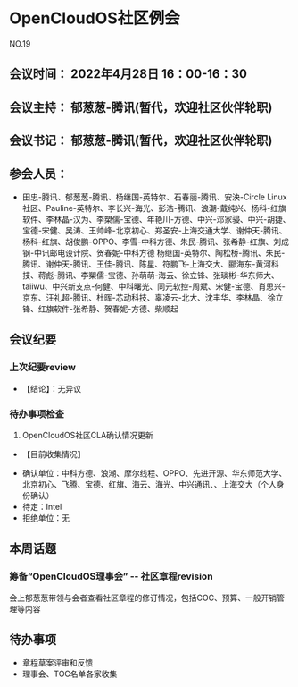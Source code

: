 # OpenCloudOS社区例会

NO.19

## 会议时间： 2022年4月28日 16：00-16：30
## 会议主持： 郁葱葱-腾讯(暂代，欢迎社区伙伴轮职)
## 会议书记： 郁葱葱-腾讯(暂代，欢迎社区伙伴轮职)
## 参会人员： 
* 田忠-腾讯、郁葱葱-腾讯、杨继国-英特尔、石春丽-腾讯、安泱-Circle Linux社区、Pauline-英特尔、李长兴-海光、彭浩-腾讯、浪潮-戴纯兴、杨科-红旗软件、李林晶-汉为、李槊儒-宝德、年艳川-方德、中兴-邓家骎、中兴-胡捷、宝德-宋健、吴涛、王帅峰-北京初心、郑圣安-上海交通大学、谢仲天-腾讯、杨科-红旗、胡俊鹏-OPPO、李雪-中科方德、朱民-腾讯、张希静-红旗、刘成钢-中讯邮电设计院、贺春妮-中科方德
杨继国-英特尔、陶松桥-腾讯、朱民-腾讯、谢仲天-腾讯、王佳-腾讯、陈星、符鹏飞-上海交大、郦海东-黄河科技、蒋彪-腾讯、李槊儒-宝德、孙萌萌-海云、徐立锋、张琰彬-华东师大、taiiwu、中兴新支点-何健、中科曙光、同元软控-周斌、宋健-宝德、肖思兴-京东、汪礼超-腾讯、杜晖-芯动科技、辜凌云-北大、沈丰华、李林晶、徐立锋、红旗软件-张希静、贺春妮-方德、柴顺起

## 会议纪要

### 上次纪要review

* 【结论】：无异议

### 待办事项检查 

1. OpenCloudOS社区CLA确认情况更新
* 【目前收集情况】
- 确认单位：中科方德、浪潮、摩尔线程、OPPO、先进开源、华东师范大学、北京初心、飞腾、宝德、红旗、海云、海光、中兴通讯、、上海交大（个人身份确认）
- 待定：Intel
- 拒绝单位：无

## 本周话题

### 筹备“OpenCloudOS理事会” -- 社区章程revision

会上郁葱葱带领与会者查看社区章程的修订情况，包括COC、预算、一般开销管理等内容


## 待办事项
* 章程草案评审和反馈
* 理事会、TOC名单各家收集


